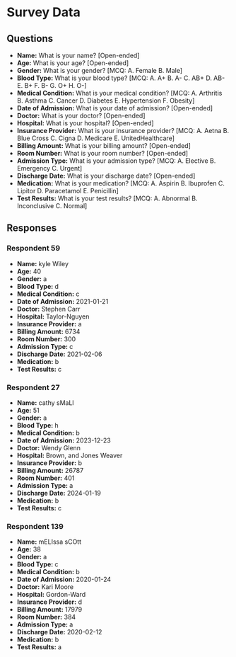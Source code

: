 # Survey Data

## Questions

- **Name:** What is your name? [Open-ended]
- **Age:** What is your age? [Open-ended]
- **Gender:** What is your gender? [MCQ: A. Female B. Male]
- **Blood Type:** What is your blood type? [MCQ: A. A+ B. A- C. AB+ D. AB- E. B+ F. B- G. O+ H. O-]
- **Medical Condition:** What is your medical condition? [MCQ: A. Arthritis B. Asthma C. Cancer D. Diabetes E. Hypertension F. Obesity]
- **Date of Admission:** What is your date of admission? [Open-ended]
- **Doctor:** What is your doctor? [Open-ended]
- **Hospital:** What is your hospital? [Open-ended]
- **Insurance Provider:** What is your insurance provider? [MCQ: A. Aetna B. Blue Cross C. Cigna D. Medicare E. UnitedHealthcare]
- **Billing Amount:** What is your billing amount? [Open-ended]
- **Room Number:** What is your room number? [Open-ended]
- **Admission Type:** What is your admission type? [MCQ: A. Elective B. Emergency C. Urgent]
- **Discharge Date:** What is your discharge date? [Open-ended]
- **Medication:** What is your medication? [MCQ: A. Aspirin B. Ibuprofen C. Lipitor D. Paracetamol E. Penicillin]
- **Test Results:** What is your test results? [MCQ: A. Abnormal B. Inconclusive C. Normal]

## Responses

### Respondent 59

- **Name:** kyle Wiley
- **Age:** 40
- **Gender:** a
- **Blood Type:** d
- **Medical Condition:** c
- **Date of Admission:** 2021-01-21
- **Doctor:** Stephen Carr
- **Hospital:** Taylor-Nguyen
- **Insurance Provider:** a
- **Billing Amount:** 6734
- **Room Number:** 300
- **Admission Type:** c
- **Discharge Date:** 2021-02-06
- **Medication:** b
- **Test Results:** c

### Respondent 27

- **Name:** cathy sMaLl
- **Age:** 51
- **Gender:** a
- **Blood Type:** h
- **Medical Condition:** b
- **Date of Admission:** 2023-12-23
- **Doctor:** Wendy Glenn
- **Hospital:** Brown, and Jones Weaver
- **Insurance Provider:** b
- **Billing Amount:** 26787
- **Room Number:** 401
- **Admission Type:** a
- **Discharge Date:** 2024-01-19
- **Medication:** b
- **Test Results:** c

### Respondent 139

- **Name:** mELIssa sCOtt
- **Age:** 38
- **Gender:** a
- **Blood Type:** c
- **Medical Condition:** b
- **Date of Admission:** 2020-01-24
- **Doctor:** Kari Moore
- **Hospital:** Gordon-Ward
- **Insurance Provider:** d
- **Billing Amount:** 17979
- **Room Number:** 384
- **Admission Type:** a
- **Discharge Date:** 2020-02-12
- **Medication:** b
- **Test Results:** a
